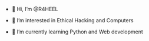 - 👋 Hi, I’m @R4HEEL

- 👀 I’m interested in Ethical Hacking and Computers

- 🌱 I’m currently learning Python and Web development


